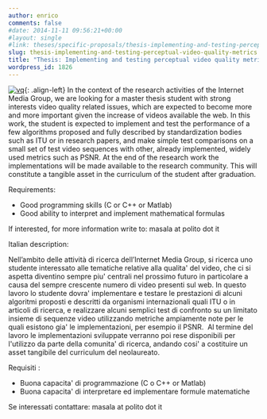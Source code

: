```yaml
---
author: enrico
comments: false
#date: 2014-11-11 09:56:21+00:00
#layout: single
#link: theses/specific-proposals/thesis-implementing-and-testing-perceptual-video-quality-metrics/
slug: thesis-implementing-and-testing-perceptual-video-quality-metrics
title: "Thesis: Implementing and testing perceptual video quality metrics"
wordpress_id: 1826
---
```


[![vq]({{site.baseurl}}/res/2014/11/vq.png)]({{site.baseurl}}/res/2014/11/vq.png){: .align-left} In the context of the research activities of the Internet Media Group, we are looking for a master thesis student with strong interests video quality related issues, which are expected to become more and more important given the increase of videos available the web. In this work, the student is expected to implement and test the performance of a few algorithms proposed and fully described by standardization bodies such as ITU or in research papers, and make simple test comparisons on a small set of test video sequences with other, already implemented, widely used metrics such as PSNR. At the end of the research work the implementations will be made available to the research community. This will constitute a tangible asset in the curriculum of the student after graduation.

Requirements:

- Good programming skills (C or C++ or Matlab)
- Good ability to interpret and implement mathematical formulas

If interested, for more information write to: masala at polito dot it

Italian description:

Nell’ambito delle attività di ricerca dell’Internet Media Group, si ricerca uno studente interessato alle tematiche relative alla qualita' del video, che ci si aspetta diventino sempre piu' centrali nel prossimo futuro in particolare a causa del sempre crescente numero di video presenti sul web. In questo lavoro lo studente dovra' implementare e testare le prestazioni di alcuni algoritmi proposti e descritti da organismi internazionali quali ITU o in articoli di ricerca, e realizzare alcuni semplici test di confronto su un limitato insieme di sequenze video utilizzando metriche ampiamente note per le quali esistono gia' le implementazioni, per esempio il PSNR.  Al termine del lavoro le implementazioni sviluppate verranno poi rese disponibili per l'utilizzo da parte della comunita' di ricerca, andando cosi' a costituire un asset tangibile del curriculum del neolaureato.

Requisiti :

- Buona capacita' di programmazione (C o C++ or Matlab)
- Buona capacita' di interpretare ed implementare formule matematiche

Se interessati contattare: masala at polito dot it
